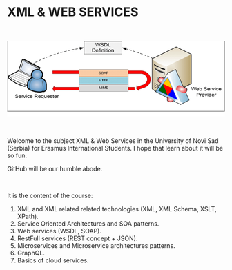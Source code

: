 # XML & WEB SERVICES

<br>

![](SOAP_image.png)

<br>

Welcome to the subject XML & Web Services in the University of Novi Sad (Serbia) for Erasmus International Students. I hope that learn about it will be so fun.

GitHub will be our humble abode.

<br>

It is the content of the course:

1. XML and XML related related technologies (XML, XML Schema, XSLT, XPath).
2. Service Oriented Architectures and SOA patterns.
3. Web services (WSDL, SOAP).
4. RestFull services (REST concept + JSON).
5. Microservices and Microservice architectures patterns.
6. GraphQL.
7. Basics of cloud services.
